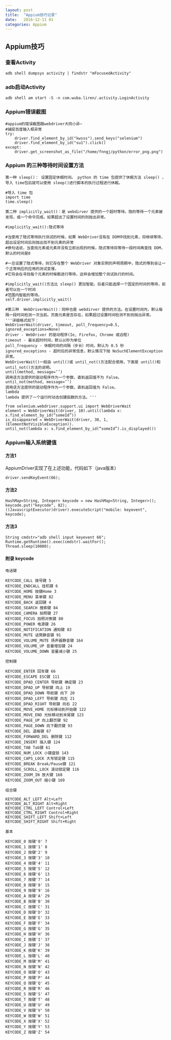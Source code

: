 ```yaml
---
layout: post
title:  "Appium技巧记录"
date:   2016-12-11 01
categories: Appium
---
```






## Appium技巧 ##

### 查看Activity ###

	adb shell dumpsys activity | findstr "mFocusedActivity"

### adb启动Activity ###

	adb shell am start -S -n com.wuba.liren/.activity.LoginActivity

### Appium错误截图 ###

	#appium的错误截图跟webdriver大同小异~
	#捕捉百度输入框异常
	try:
	    driver.find_element_by_id("kwsss").send_keys("selenium")
	    driver.find_element_by_id("su1").click()
	except:
	    driver.get_screenshot_as_file("/home/fnngj/python/error_png.png")

### Appium 的三种等待时间设置方法 ###

	第一种 sleep()： 设置固定休眠时间。 python 的 time 包提供了休眠方法 sleep() ， 导入 time包后就可以使用 sleep()进行脚本的执行过程进行休眠。

	#导入 time 包
	import time
	time.sleep()

	第二种 implicitly_wait()：是 webdirver 提供的一个超时等待。隐的等待一个元素被发现，或一个命令完成。如果超出了设置时间的则抛出异常。

	#implicitly_wait():隐式等待
	
	#当使用了隐式等待执行测试的时候，如果 WebDriver没有在 DOM中找到元素，将继续等待，超出设定时间后则抛出找不到元素的异常
	#换句话说，当查找元素或元素并没有立即出现的时候，隐式等待将等待一段时间再查找 DOM，默认的时间是0
	
	#一旦设置了隐式等待，则它存在整个 WebDriver 对象实例的声明周期中，隐式的等到会让一个正常响应的应用的测试变慢，
	#它将会在寻找每个元素的时候都进行等待，这样会增加整个测试执行的时间。
	
	#implicitly_wait()方法比 sleep() 更加智能，后者只能选择一个固定的时间的等待，前者可以在一个时间
	#范围内智能的等待。
	self.driver.implicitly_wait()

	#第三种  WebDriverWait()：同样也是 webdirver 提供的方法。在设置时间内，默认每隔一段时间检测一次当前。页面元素是否存在，如果超过设置时间检测不到则抛出异常。
	'''详细格式如下：
	WebDriverWait(driver, timeout, poll_frequency=0.5, ignored_exceptions=None)
	driver - WebDriver 的驱动程序(Ie, Firefox, Chrome 或远程)
	timeout - 最长超时时间，默认以秒为单位
	poll_frequency - 休眠时间的间隔（步长）时间，默认为 0.5 秒
	ignored_exceptions - 超时后的异常信息，默认情况下抛 NoSuchElementException 异常。
	WebDriverWait()一般由 until()或 until_not()方法配合使用，下面是 until()和 until_not()方法的说明。
	until(method, message=’’)
	调用该方法提供的驱动程序作为一个参数，直到返回值不为 False。
	until_not(method, message=’’)
	调用该方法提供的驱动程序作为一个参数，直到返回值为 False。
	lambda
	lambda 提供了一个运行时动态创建函数的方法。'''
	
	from selenium.webdriver.support.ui import WebDriverWait
	element = WebDriverWait(driver, 10).until(lambda x: x.find_element_by_id(“someId”))
	is_disappeared = WebDriverWait(driver, 30, 1, (ElementNotVisibleException)).
	until_not(lambda x: x.find_element_by_id(“someId”).is_displayed())

### Appium输入系统键值 ###

#### 方法1 ####

AppiumDriver实现了在上述功能，代码如下（java版本）

	driver.sendKeyEvent(66);

#### 方法2 ####

	HashMap<String, Integer> keycode = new HashMap<String, Integer>();
	keycode.put("keycode", 82);
	((JavascriptExecutor)driver).executeScript("mobile: keyevent", keycode);

#### 方法3 ####

	String cmdstr="adb shell input keyevent 66";
	Runtime.getRuntime().exec(cmdstr).waitFor();
	Thread.sleep(10000);

#### 附录 keycode ####

	电话键
	
	KEYCODE_CALL 拨号键 5
	KEYCODE_ENDCALL 挂机键 6
	KEYCODE_HOME 按键Home 3
	KEYCODE_MENU 菜单键 82
	KEYCODE_BACK 返回键 4
	KEYCODE_SEARCH 搜索键 84
	KEYCODE_CAMERA 拍照键 27
	KEYCODE_FOCUS 拍照对焦键 80
	KEYCODE_POWER 电源键 26
	KEYCODE_NOTIFICATION 通知键 83
	KEYCODE_MUTE 话筒静音键 91
	KEYCODE_VOLUME_MUTE 扬声器静音键 164
	KEYCODE_VOLUME_UP 音量增加键 24
	KEYCODE_VOLUME_DOWN 音量减小键 25
	
	控制键
	
	KEYCODE_ENTER 回车键 66
	KEYCODE_ESCAPE ESC键 111
	KEYCODE_DPAD_CENTER 导航键 确定键 23
	KEYCODE_DPAD_UP 导航键 向上 19
	KEYCODE_DPAD_DOWN 导航键 向下 20
	KEYCODE_DPAD_LEFT 导航键 向左 21
	KEYCODE_DPAD_RIGHT 导航键 向右 22
	KEYCODE_MOVE_HOME 光标移动到开始键 122
	KEYCODE_MOVE_END 光标移动到末尾键 123
	KEYCODE_PAGE_UP 向上翻页键 92
	KEYCODE_PAGE_DOWN 向下翻页键 93
	KEYCODE_DEL 退格键 67
	KEYCODE_FORWARD_DEL 删除键 112
	KEYCODE_INSERT 插入键 124
	KEYCODE_TAB Tab键 61
	KEYCODE_NUM_LOCK 小键盘锁 143
	KEYCODE_CAPS_LOCK 大写锁定键 115
	KEYCODE_BREAK Break/Pause键 121
	KEYCODE_SCROLL_LOCK 滚动锁定键 116
	KEYCODE_ZOOM_IN 放大键 168
	KEYCODE_ZOOM_OUT 缩小键 169
	
	组合键
	
	KEYCODE_ALT_LEFT Alt+Left
	KEYCODE_ALT_RIGHT Alt+Right
	KEYCODE_CTRL_LEFT Control+Left
	KEYCODE_CTRL_RIGHT Control+Right
	KEYCODE_SHIFT_LEFT Shift+Left
	KEYCODE_SHIFT_RIGHT Shift+Right
	
	基本
	
	KEYCODE_0 按键'0' 7
	KEYCODE_1 按键'1' 8
	KEYCODE_2 按键'2' 9
	KEYCODE_3 按键'3' 10
	KEYCODE_4 按键'4' 11
	KEYCODE_5 按键'5' 12
	KEYCODE_6 按键'6' 13
	KEYCODE_7 按键'7' 14
	KEYCODE_8 按键'8' 15
	KEYCODE_9 按键'9' 16
	KEYCODE_A 按键'A' 29
	KEYCODE_B 按键'B' 30
	KEYCODE_C 按键'C' 31
	KEYCODE_D 按键'D' 32
	KEYCODE_E 按键'E' 33
	KEYCODE_F 按键'F' 34
	KEYCODE_G 按键'G' 35
	KEYCODE_H 按键'H' 36
	KEYCODE_I 按键'I' 37
	KEYCODE_J 按键'J' 38
	KEYCODE_K 按键'K' 39
	KEYCODE_L 按键'L' 40
	KEYCODE_M 按键'M' 41
	KEYCODE_N 按键'N' 42
	KEYCODE_O 按键'O' 43
	KEYCODE_P 按键'P' 44
	KEYCODE_Q 按键'Q' 45
	KEYCODE_R 按键'R' 46
	KEYCODE_S 按键'S' 47
	KEYCODE_T 按键'T' 48
	KEYCODE_U 按键'U' 49
	KEYCODE_V 按键'V' 50
	KEYCODE_W 按键'W' 51
	KEYCODE_X 按键'X' 52
	KEYCODE_Y 按键'Y' 53
	KEYCODE_Z 按键'Z' 54